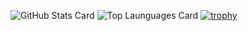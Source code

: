 ![GitHub Stats Card](https://github-readme-stats.vercel.app/api?username=wizlite)
![Top Launguages Card](https://github-readme-stats.vercel.app/api/top-langs/?username=wizlite)
[![trophy](https://github-profile-trophy.vercel.app/?username=WiZLite)](https://github.com/ryo-ma/github-profile-trophy)
